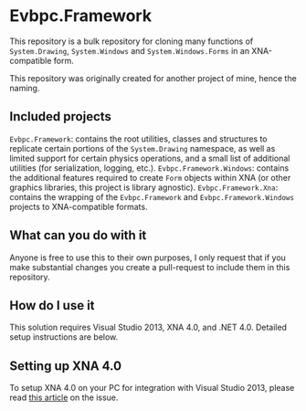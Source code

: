 # Evbpc.Framework

This repository is a bulk repository for cloning many functions of `System.Drawing`, `System.Windows` and `System.Windows.Forms` in an XNA-compatible form.

This repository was originally created for another project of mine, hence the naming.

## Included projects

`Evbpc.Framework`: contains the root utilities, classes and structures to replicate certain portions of the `System.Drawing` namespace, as well as limited support for certain physics operations, and a small list of additional utilities (for serialization, logging, etc.).
`Evbpc.Framework.Windows`: contains the additional features required to create `Form` objects within XNA (or other graphics libraries, this project is library agnostic).
`Evbpc.Framework.Xna`: contains the wrapping of the `Evbpc.Framework` and `Evbpc.Framework.Windows` projects to XNA-compatible formats.

## What can you do with it

Anyone is free to use this to their own purposes, I only request that if you make substantial changes you create a pull-request to include them in this repository.

## How do I use it

This solution requires Visual Studio 2013, XNA 4.0, and .NET 4.0. Detailed setup instructions are below.

## Setting up XNA 4.0

To setup XNA 4.0 on your PC for integration with Visual Studio 2013, please read [this article](https://mxa.codeplex.com/wikipage?title=How%20install%20XNA%204.0%20on%20Visual%20Studio%202013&referringTitle=Documentation) on the issue.
